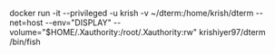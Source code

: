 docker run -it --privileged -u krish  -v ~/dterm:/home/krish/dterm --net=host --env="DISPLAY" --volume="$HOME/.Xauthority:/root/.Xauthority:rw"  krishiyer97/dterm /bin/fish

